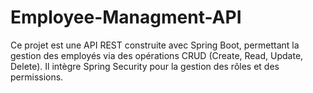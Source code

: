 # Employee-Managment-API
Ce projet est une API REST construite avec Spring Boot, permettant la gestion des employés via des opérations CRUD (Create, Read, Update, Delete). Il intègre Spring Security pour la gestion des rôles et des permissions.
